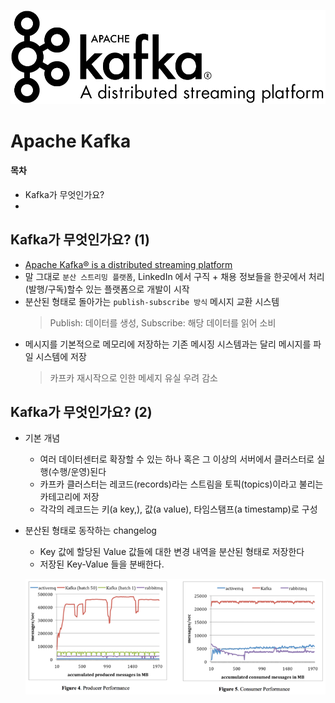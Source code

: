 ![](../images/kafka/kafka-logo.png)
# Apache Kafka

#### 목차
- Kafka가 무엇인가요?
- 

## Kafka가 무엇인가요? (1)

- [Apache Kafka® is a distributed streaming platform](https://kafka.apache.org/intro)
- 말 그대로 `분산 스트리밍 플랫폼`, LinkedIn 에서 구직 + 채용 정보들을 한곳에서 처리(발행/구독)할수 있는 플랫폼으로 개발이 시작
- 분산된 형태로 돌아가는 `publish-subscribe 방식` 메시지 교환 시스템 
     > Publish: 데이터를 생성, Subscribe: 해당 데이터를 읽어 소비
- 메시지를 기본적으로 메모리에 저장하는 기존 메시징 시스템과는 달리 메시지를 파일 시스템에 저장 
     > 카프카 재시작으로 인한 메세지 유실 우려 감소

  
## Kafka가 무엇인가요? (2)

- 기본 개념
    * 여러 데이터센터로 확장할 수 있는 하나 혹은 그 이상의 서버에서 클러스터로 실행(수행/운영)된다
    * 카프카 클러스터는 레코드(records)라는 스트림을 토픽(topics)이라고 불리는 카테고리에 저장
    * 각각의 레코드는 키(a key,), 값(a value), 타임스탬프(a timestamp)로 구성

- 분산된 형태로 동작하는 changelog
    * Key 값에 할당된 Value 값들에 대한 변경 내역을 분산된 형태로 저장한다
    * 저장된 Key-Value 들을 분배한다.
    
    
    ![](../images/kafka/kafka2.png)